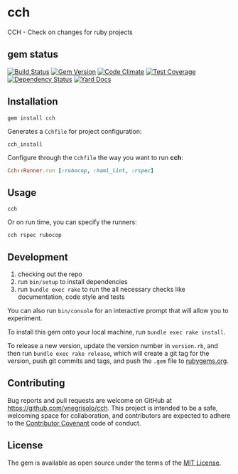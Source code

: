 # cch
CCH - Check on changes for ruby projects

## gem status

[![Build Status](https://travis-ci.org/vnegrisolo/cch.svg)](https://travis-ci.org/vnegrisolo/cch)
[![Gem Version](https://badge.fury.io/rb/cch.svg)](http://badge.fury.io/rb/cch)
[![Code Climate](https://codeclimate.com/github/vnegrisolo/cch/badges/gpa.svg)](https://codeclimate.com/github/vnegrisolo/cch)
[![Test Coverage](https://codeclimate.com/github/vnegrisolo/cch/badges/coverage.svg)](https://codeclimate.com/github/vnegrisolo/cch/coverage)
[![Dependency Status](https://gemnasium.com/vnegrisolo/cch.svg)](https://gemnasium.com/vnegrisolo/cch)
[![Yard Docs](http://img.shields.io/badge/yard-docs-blue.svg)](http://www.rubydoc.info/github/vnegrisolo/cch)

## Installation

```shell
gem install cch
```

Generates a `Cchfile` for project configuration:

```shell
cch_install
```

Configure through the `Cchfile` the way you want to run **cch**:

```ruby
Cch::Runner.run [:rubocop, :haml_lint, :rspec]
```

## Usage

```shell
cch
```

Or on run time, you can specify the runners:

```shell
cch rspec rubocop
```

## Development

1. checking out the repo
2. run `bin/setup` to install dependencies
3. run `bundle exec rake` to run the all necessary checks like documentation, code style and tests

You can also run `bin/console` for an interactive prompt that will allow you to experiment.

To install this gem onto your local machine, run `bundle exec rake install`.

To release a new version, update the version number in `version.rb`, and then run `bundle exec rake release`, which will create a git tag for the version, push git commits and tags, and push the `.gem` file to [rubygems.org](https://rubygems.org/gems/cch).

## Contributing

Bug reports and pull requests are welcome on GitHub at https://github.com/vnegrisolo/cch. This project is intended to be a safe, welcoming space for collaboration, and contributors are expected to adhere to the [Contributor Covenant](https://github.com/vnegrisolo/cch/blob/master/CONTRIBUTING.md) code of conduct.


## License

The gem is available as open source under the terms of the [MIT License](https://github.com/vnegrisolo/cch/blob/master/LICENSE.md).
